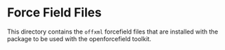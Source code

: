 # Force Field Files

This directory contains the `offxml` forcefield files that are installed with the package to be used with the openforcefield toolkit.
